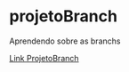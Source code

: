 # projetoBranch
 Aprendendo sobre as branchs

[Link ProjetoBranch](https://github.com/JoaoPedro2001/projetoBranch.git)
